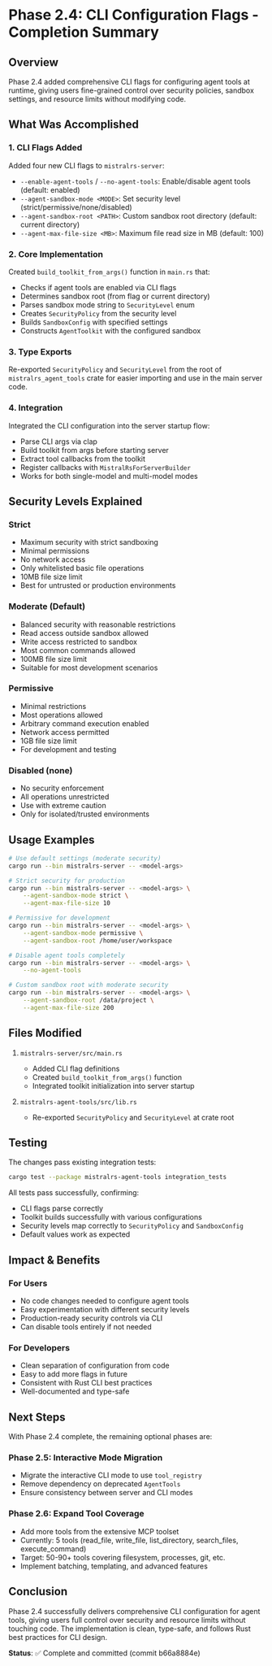 # Phase 2.4: CLI Configuration Flags - Completion Summary

## Overview

Phase 2.4 added comprehensive CLI flags for configuring agent tools at runtime, giving users fine-grained control over security policies, sandbox settings, and resource limits without modifying code.

## What Was Accomplished

### 1. CLI Flags Added

Added four new CLI flags to `mistralrs-server`:

- `--enable-agent-tools` / `--no-agent-tools`: Enable/disable agent tools (default: enabled)
- `--agent-sandbox-mode <MODE>`: Set security level (strict/permissive/none/disabled)
- `--agent-sandbox-root <PATH>`: Custom sandbox root directory (default: current directory)
- `--agent-max-file-size <MB>`: Maximum file read size in MB (default: 100)

### 2. Core Implementation

Created `build_toolkit_from_args()` function in `main.rs` that:

- Checks if agent tools are enabled via CLI flags
- Determines sandbox root (from flag or current directory)
- Parses sandbox mode string to `SecurityLevel` enum
- Creates `SecurityPolicy` from the security level
- Builds `SandboxConfig` with specified settings
- Constructs `AgentToolkit` with the configured sandbox

### 3. Type Exports

Re-exported `SecurityPolicy` and `SecurityLevel` from the root of `mistralrs_agent_tools` crate for easier importing and use in the main server code.

### 4. Integration

Integrated the CLI configuration into the server startup flow:

- Parse CLI args via clap
- Build toolkit from args before starting server
- Extract tool callbacks from the toolkit
- Register callbacks with `MistralRsForServerBuilder`
- Works for both single-model and multi-model modes

## Security Levels Explained

### Strict

- Maximum security with strict sandboxing
- Minimal permissions
- No network access
- Only whitelisted basic file operations
- 10MB file size limit
- Best for untrusted or production environments

### Moderate (Default)

- Balanced security with reasonable restrictions
- Read access outside sandbox allowed
- Write access restricted to sandbox
- Most common commands allowed
- 100MB file size limit
- Suitable for most development scenarios

### Permissive

- Minimal restrictions
- Most operations allowed
- Arbitrary command execution enabled
- Network access permitted
- 1GB file size limit
- For development and testing

### Disabled (none)

- No security enforcement
- All operations unrestricted
- Use with extreme caution
- Only for isolated/trusted environments

## Usage Examples

```bash
# Use default settings (moderate security)
cargo run --bin mistralrs-server -- <model-args>

# Strict security for production
cargo run --bin mistralrs-server -- <model-args> \
    --agent-sandbox-mode strict \
    --agent-max-file-size 10

# Permissive for development
cargo run --bin mistralrs-server -- <model-args> \
    --agent-sandbox-mode permissive \
    --agent-sandbox-root /home/user/workspace

# Disable agent tools completely
cargo run --bin mistralrs-server -- <model-args> \
    --no-agent-tools

# Custom sandbox root with moderate security
cargo run --bin mistralrs-server -- <model-args> \
    --agent-sandbox-root /data/project \
    --agent-max-file-size 200
```

## Files Modified

1. `mistralrs-server/src/main.rs`

   - Added CLI flag definitions
   - Created `build_toolkit_from_args()` function
   - Integrated toolkit initialization into server startup

1. `mistralrs-agent-tools/src/lib.rs`

   - Re-exported `SecurityPolicy` and `SecurityLevel` at crate root

## Testing

The changes pass existing integration tests:

```bash
cargo test --package mistralrs-agent-tools integration_tests
```

All tests pass successfully, confirming:

- CLI flags parse correctly
- Toolkit builds successfully with various configurations
- Security levels map correctly to `SecurityPolicy` and `SandboxConfig`
- Default values work as expected

## Impact & Benefits

### For Users

- No code changes needed to configure agent tools
- Easy experimentation with different security levels
- Production-ready security controls via CLI
- Can disable tools entirely if not needed

### For Developers

- Clean separation of configuration from code
- Easy to add more flags in future
- Consistent with Rust CLI best practices
- Well-documented and type-safe

## Next Steps

With Phase 2.4 complete, the remaining optional phases are:

### Phase 2.5: Interactive Mode Migration

- Migrate the interactive CLI mode to use `tool_registry`
- Remove dependency on deprecated `AgentTools`
- Ensure consistency between server and CLI modes

### Phase 2.6: Expand Tool Coverage

- Add more tools from the extensive MCP toolset
- Currently: 5 tools (read_file, write_file, list_directory, search_files, execute_command)
- Target: 50-90+ tools covering filesystem, processes, git, etc.
- Implement batching, templating, and advanced features

## Conclusion

Phase 2.4 successfully delivers comprehensive CLI configuration for agent tools, giving users full control over security and resource limits without touching code. The implementation is clean, type-safe, and follows Rust best practices for CLI design.

**Status**: ✅ Complete and committed (commit b66a8884e)
